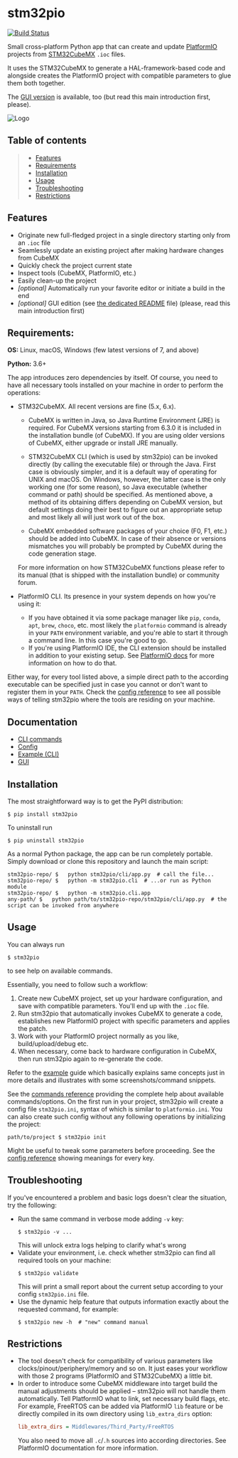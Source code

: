 # stm32pio

[![Build Status](https://dev.azure.com/andrei42008/stm32pio/_apis/build/status/ussserrr.stm32pio?branchName=master)](https://dev.azure.com/andrei42008/stm32pio/_build/latest?definitionId=1&branchName=master)

Small cross-platform Python app that can create and update [PlatformIO](https://platformio.org) projects from [STM32CubeMX](https://www.st.com/en/development-tools/stm32cubemx.html) `.ioc` files.

It uses the STM32CubeMX to generate a HAL-framework-based code and alongside creates the PlatformIO project with compatible parameters to glue them both together.

The [GUI version](/docs/GUI/README.md) is available, too (but read this main introduction first, please).

![Logo](/logo/logo.png)


## Table of contents
> - [Features](#features)
> - [Requirements](#requirements)
> - [Installation](#installation)
> - [Usage](#usage)
> - [Troubleshooting](#troubleshooting)
> - [Restrictions](#restrictions)


## Features
  - Originate new full-fledged project in a single directory starting only from an `.ioc` file
  - Seamlessly update an existing project after making hardware changes from CubeMX
  - Quickly check the project current state
  - Inspect tools (CubeMX, PlatformIO, etc.)
  - Easily clean-up the project
  - *[optional]* Automatically run your favorite editor or initiate a build in the end
  - *[optional]* GUI edition (see [the dedicated README](/docs/GUI/README.md) file) (please, read this main introduction first)


## Requirements:
**OS:** Linux, macOS, Windows (few latest versions of 7, and above)

**Python:** 3.6+

The app introduces zero dependencies by itself. Of course, you need to have all necessary tools installed on your machine in order to perform the operations:
  - STM32CubeMX. All recent versions are fine (5.x, 6.x).
    
    - CubeMX is written in Java, so Java Runtime Environment (JRE) is required. For CubeMX versions starting from 6.3.0 it is included in the installation bundle (of CubeMX). If you are using older versions of CubeMX, either upgrade or install JRE manually.
    
    - STM32CubeMX CLI (which is used by stm32pio) can be invoked directly (by calling the executable file) or through the Java. First case is obviously simpler, and it is a default way of operating for UNIX and macOS. On Windows, however, the latter case is the only working one (for some reason), so Java executable (whether command or path) should be specified. As mentioned above, a method of its obtaining differs depending on CubeMX version, but default settings doing their best to figure out an appropriate setup and most likely all will just work out of the box.

    - CubeMX embedded software packages of your choice (F0, F1, etc.) should be added into CubeMX. In case of their absence or versions mismatches you will probably be prompted by CubeMX during the code generation stage.

    For more information on how STM32CubeMX functions please refer to its manual (that is shipped with the installation bundle) or community forum.

  - PlatformIO CLI. Its presence in your system depends on how you're using it:
    - If you have obtained it via some package manager like `pip`, `conda`, `apt`, `brew`, `choco`, etc. most likely the `platformio` command is already in your `PATH` environment variable, and you're able to start it through a command line. In this case you're good to go.
    - If you're using PlatformIO IDE, the CLI extension should be installed in addition to your existing setup. See [PlatformIO docs](https://docs.platformio.org/en/latest/core/installation.html#piocore-install-shell-commands) for more information on how to do that.

Either way, for every tool listed above, a simple direct path to the according executable can be specified just in case you cannot or don't want to register them in your `PATH`. Check the [config reference](/docs/CONFIG.md) to see all possible ways of telling stm32pio where the tools are residing on your machine.


## Documentation
  - [CLI commands](/docs/CLI/COMMANDS.md)
  - [Config](/docs/CONFIG.md)
  - [Example (CLI)](/examples/cli)
  - [GUI](/docs/GUI/README.md)


## Installation
The most straightforward way is to get the PyPI distribution:
```shell script
$ pip install stm32pio
```

To uninstall run
```shell script
$ pip uninstall stm32pio
```

As a normal Python package, the app can be run completely portable. Simply download or clone this repository and launch the main script:
```shell script
stm32pio-repo/ $   python stm32pio/cli/app.py  # call the file...
stm32pio-repo/ $   python -m stm32pio.cli  # ...or run as Python module
stm32pio-repo/ $   python -m stm32pio.cli.app
any-path/ $   python path/to/stm32pio-repo/stm32pio/cli/app.py  # the script can be invoked from anywhere
```


## Usage
You can always run
```shell script
$ stm32pio
```
to see help on available commands.

Essentially, you need to follow such a workflow:
  1. Create new CubeMX project, set up your hardware configuration, and save with compatible parameters. You'll end up with the `.ioc` file.
  2. Run stm32pio that automatically invokes CubeMX to generate a code, establishes new PlatformIO project with specific parameters and applies the patch.
  3. Work with your PlatformIO project normally as you like, build/upload/debug etc.
  4. When necessary, come back to hardware configuration in CubeMX, then run stm32pio again to re-generate the code.

Refer to the [example](/examples/cli) guide which basically explains same concepts just in more details and illustrates with some screenshots/command snippets.

See the [commands reference](/docs/CLI/COMMANDS.md) providing the complete help about available commands/options. On the first run in your project, stm32pio will create a config file `stm32pio.ini`, syntax of which is similar to `platformio.ini`. You can also create such config without any following operations by initializing the project:
```shell script
path/to/project $ stm32pio init
```
Might be useful to tweak some parameters before proceeding. See the [config reference](/docs/CONFIG.md) showing meanings for every key.


## Troubleshooting
If you've encountered a problem and basic logs doesn't clear the situation, try the following:
 - Run the same command in verbose mode adding `-v` key:
   ```shell script
   $ stm32pio -v ...
   ```
   This will unlock extra logs helping to clarify what's wrong
 - Validate your environment, i.e. check whether stm32pio can find all required tools on your machine:
   ```shell script
   $ stm32pio validate
   ```
   This will print a small report about the current setup according to your config `stm32pio.ini` file.
 - Use the dynamic help feature that outputs information exactly about the requested command, for example:
   ```shell script
   $ stm32pio new -h  # "new" command manual
   ```


## Restrictions
  - The tool doesn't check for compatibility of various parameters like clocks/pinout/periphery/memory and so on. It just eases your workflow with those 2 programs (PlatformIO and STM32CubeMX) a little bit.
  - In order to introduce some CubeMX middleware into target build the manual adjustments should be applied – stm32pio will not handle them automatically. Tell PlatformIO what to link, set necessary build flags, etc. For example, FreeRTOS can be added via PlatformIO `lib` feature or be directly compiled in its own directory using `lib_extra_dirs` option:
    ```ini
    lib_extra_dirs = Middlewares/Third_Party/FreeRTOS
    ```
    You also need to move all `.c`/`.h` sources into according directories. See PlatformIO documentation for more information.
